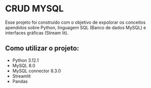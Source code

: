 # CRUD MYSQL 

Esse projeto foi construído com o objetivo de expolorar os conceitos apendidos sobre Python, linguagem SQL (Banco de dados MySQL) e interfaces gráficas (Stream lit).


##  Como utilizar o projeto:
- Python 3.12.1
- MySQL 8.0
- MySQL connector 8.3.0
- Streamlit
- Pandas    

